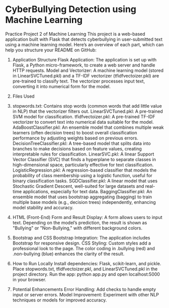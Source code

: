 # CyberBullying Detection using Machine Learning
Practice Project 2 of Machine Learning
This project is a web-based application built with Flask that detects cyberbullying in user-submitted text using a machine learning model. Here’s an overview of each part, which can help you structure your README on GitHub:

1. Application Structure
   Flask Application: The application is set up with Flask, a Python micro-framework, to create a web server and handle HTTP requests.
   Model and Vectorizer: A machine learning model (stored in LinearSVCTuned.pkl) and a TF-IDF vectorizer (tfidfvectoizer.pkl) are pre-trained to classify text. The vectorizer processes input text, converting it 
   into numerical form for the model.
2. Files Used
3. stopwords.txt: Contains stop words (common words that add little value in NLP) that the vectorizer filters out.
   LinearSVCTuned.pkl: A pre-trained SVM model for classification.
   tfidfvectoizer.pkl: A pre-trained TF-IDF vectorizer to convert text into numerical data suitable for the model.
   AdaBoostClassifier.pkl: An ensemble model that combines multiple weak learners (often decision trees) to boost overall classification performance by adjusting weights based on previous errors.
   DecisionTreeClassifier.pkl: A tree-based model that splits data into branches to make decisions based on feature values, creating interpretable rules for classification.
   LinearSVC.pkl: A linear Support Vector Classifier (SVC) that finds a hyperplane to separate classes in high-dimensional space, particularly effective for text classification.
   LogisticRegression.pkl: A regression-based classifier that models the probability of class membership using a logistic function, useful for binary classification tasks.
   SGDClassifier.pkl: A linear model that uses Stochastic Gradient Descent, well-suited for large datasets and real-time applications, especially for text data.
   BaggingClassifier.pkl: An ensemble model that uses bootstrap aggregating (bagging) to train multiple base models (e.g., decision trees) independently, enhancing model stability and accuracy.

5. HTML (Front-End)
   Form and Result Display:
A form allows users to input text.
   Depending on the model’s prediction, the result is shown as "Bullying" or "Non-Bullying," with different background colors.
6. Bootstrap and CSS
   Bootstrap Integration: The application includes Bootstrap for responsive design.
   CSS Styling: Custom styles add a professional look to the page. The color coding in .bullying (red) and .non-bullying (blue) enhances the clarity of the result.
7. How to Run Locally
   Install dependencies: Flask, scikit-learn, and pickle.
   Place stopwords.txt, tfidfvectoizer.pkl, and LinearSVCTuned.pkl in the project directory.
   Run the app: python app.py and open localhost:5000 in your browser.
8. Potential Enhancements
   Error Handling: Add checks to handle empty input or server errors.
   Model Improvement: Experiment with other NLP techniques or models for improved accuracy.
